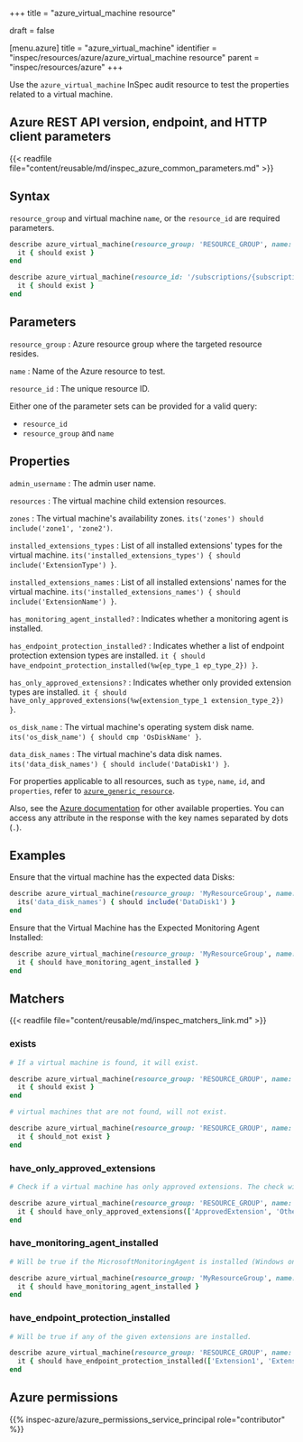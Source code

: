+++
title = "azure_virtual_machine resource"

draft = false


[menu.azure]
title = "azure_virtual_machine"
identifier = "inspec/resources/azure/azure_virtual_machine resource"
parent = "inspec/resources/azure"
+++

Use the `azure_virtual_machine` InSpec audit resource to test the properties related to a virtual machine.

## Azure REST API version, endpoint, and HTTP client parameters

{{< readfile file="content/reusable/md/inspec_azure_common_parameters.md" >}}

## Syntax

`resource_group` and virtual machine `name`, or the `resource_id` are required parameters.

```ruby
describe azure_virtual_machine(resource_group: 'RESOURCE_GROUP', name: 'VM_NAME') do
  it { should exist }
end
```

```ruby
describe azure_virtual_machine(resource_id: '/subscriptions/{subscriptionId}/resourceGroups/{resourceGroup}/providers/Microsoft.Compute/virtualMachines/{vmName}') do
  it { should exist }
end
```

## Parameters

`resource_group`
: Azure resource group where the targeted resource resides.

`name`
: Name of the Azure resource to test.

`resource_id`
: The unique resource ID.

Either one of the parameter sets can be provided for a valid query:

- `resource_id`
- `resource_group` and `name`

## Properties

`admin_username`
: The admin user name.

`resources`
: The virtual machine child extension resources.

`zones`
: The virtual machine's availability zones. `its('zones') should include('zone1', 'zone2')`.

`installed_extensions_types`
: List of all installed extensions' types for the virtual machine. `its('installed_extensions_types') { should include('ExtensionType') }`.

`installed_extensions_names`
: List of all installed extensions' names for the virtual machine. `its('installed_extensions_names') { should include('ExtensionName') }`.

`has_monitoring_agent_installed?`
: Indicates whether a monitoring agent is installed.

`has_endpoint_protection_installed?`
: Indicates whether a list of endpoint protection extension types are installed. `it { should have_endpoint_protection_installed(%w{ep_type_1 ep_type_2}) }`.

`has_only_approved_extensions?`
: Indicates whether only provided extension types are installed. `it { should have_only_approved_extensions(%w{extension_type_1 extension_type_2}) }`.

`os_disk_name`
: The virtual machine's operating system disk name. `its('os_disk_name') { should cmp 'OsDiskName' }`.

`data_disk_names`
: The virtual machine's data disk names. `its('data_disk_names') { should include('DataDisk1') }`.

For properties applicable to all resources, such as `type`, `name`, `id`, and `properties`, refer to [`azure_generic_resource`](azure_generic_resource#properties).

Also, see the [Azure documentation](https://docs.microsoft.com/en-us/rest/api/compute/virtualmachines/get#virtualmachine) for other available properties. You can access any attribute in the response with the key names separated by dots (`.`).

## Examples

Ensure that the virtual machine has the expected data Disks:

```ruby
describe azure_virtual_machine(resource_group: 'MyResourceGroup', name: 'MyVmName') do
  its('data_disk_names') { should include('DataDisk1') }
end
```

Ensure that the Virtual Machine has the Expected Monitoring Agent Installed:

```ruby
describe azure_virtual_machine(resource_group: 'MyResourceGroup', name: 'MyVmName') do
  it { should have_monitoring_agent_installed }
end
```

## Matchers

{{< readfile file="content/reusable/md/inspec_matchers_link.md" >}}

### exists

```ruby
# If a virtual machine is found, it will exist.

describe azure_virtual_machine(resource_group: 'RESOURCE_GROUP', name: 'VM_NAME') do
  it { should exist }
end

# virtual machines that are not found, will not exist.

describe azure_virtual_machine(resource_group: 'RESOURCE_GROUP', name: 'VM_NAME') do
  it { should_not exist }
end
```

### have_only_approved_extensions

```ruby
# Check if a virtual machine has only approved extensions. The check will fail if an extension is used that's not on the list.

describe azure_virtual_machine(resource_group: 'RESOURCE_GROUP', name: 'VM_NAME') do
  it { should have_only_approved_extensions(['ApprovedExtension', 'OtherApprovedExtensions']) }
end
```

### have_monitoring_agent_installed

```ruby
# Will be true if the MicrosoftMonitoringAgent is installed (Windows only).

describe azure_virtual_machine(resource_group: 'MyResourceGroup', name: 'MyVmName') do
  it { should have_monitoring_agent_installed }
end
```

### have_endpoint_protection_installed

```ruby
# Will be true if any of the given extensions are installed.

describe azure_virtual_machine(resource_group: 'RESOURCE_GROUP', name: 'VM_NAME') do
  it { should have_endpoint_protection_installed(['Extension1', 'Extension2']) }
end
```

## Azure permissions

{{% inspec-azure/azure_permissions_service_principal role="contributor" %}}
